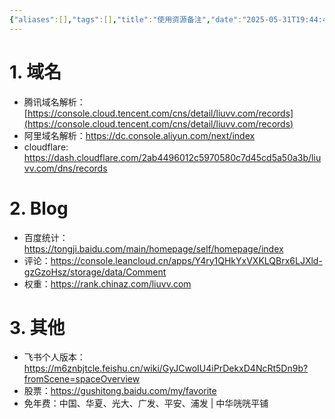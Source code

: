 ```yaml
---
{"aliases":[],"tags":[],"title":"使用资源备注","date":"2025-05-31T19:44:42+08:00","date_modify":"2025-10-10T11:04:34+08:00","dg-publish":true,"permalink":"/Publish/102_资源备注/使用资源备注/","dgPassFrontmatter":true,"created":"2025-05-31T19:44:42+08:00","updated":"2025-10-10T11:04:34+08:00"}
---
```



# 1. 域名

- 腾讯域名解析：[https://console.cloud.tencent.com/cns/detail/liuvv.com/records](https://console.cloud.tencent.com/cns/detail/liuvv.com/records)
- 阿里域名解析：<https://dc.console.aliyun.com/next/index>
- cloudflare: <https://dash.cloudflare.com/2ab4496012c5970580c7d45cd5a50a3b/liuvv.com/dns/records>

# 2. Blog

- 百度统计： <https://tongji.baidu.com/main/homepage/self/homepage/index>
- 评论：<https://console.leancloud.cn/apps/Y4ry1QHkYxVXKLQBrx6LJXld-gzGzoHsz/storage/data/Comment>
- 权重：<https://rank.chinaz.com/liuvv.com>

# 3. 其他

- 飞书个人版本：<https://m6znbjtcle.feishu.cn/wiki/GyJCwoIU4iPrDekxD4NcRt5Dn9b?fromScene=spaceOverview>
- 股票：<https://gushitong.baidu.com/my/favorite>
- 免年费：中国、华夏、光大、广发、平安、浦发 | 中华咣咣平铺
